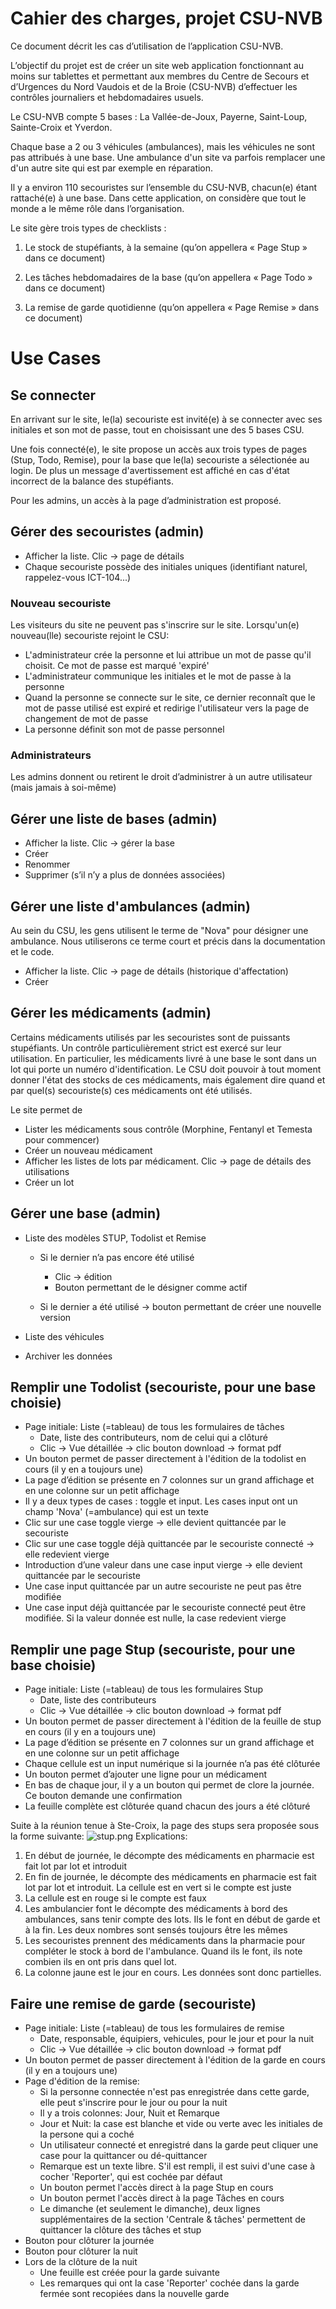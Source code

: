 # Cahier des charges, projet CSU-NVB

Ce document décrit les cas d’utilisation de l’application CSU-NVB.

L’objectif du projet est de créer un site web application fonctionnant au moins sur tablettes et permettant aux membres du Centre de Secours et d’Urgences du Nord Vaudois et de la Broie (CSU-NVB) d’effectuer les contrôles journaliers et hebdomadaires usuels.

Le CSU-NVB compte 5 bases : La Vallée-de-Joux, Payerne, Saint-Loup, Sainte-Croix et Yverdon.

Chaque base a 2 ou 3 véhicules (ambulances), mais les véhicules ne sont pas attribués à une base. Une ambulance d'un site va parfois remplacer une d'un autre site qui est par exemple en réparation.

Il y a environ 110 secouristes sur l’ensemble du CSU-NVB, chacun(e) étant rattaché(e) à une base. Dans cette application, on considère que tout le monde a le même rôle dans l’organisation.

Le site gère trois types de checklists :

1.	Le stock de stupéfiants, à la semaine (qu’on appellera « Page Stup » dans ce document)

2.	Les tâches hebdomadaires de la base (qu’on appellera « Page Todo » dans ce document)

3.	La remise de garde quotidienne (qu’on appellera « Page Remise » dans ce document)

# Use Cases

## Se connecter

En arrivant sur le site, le(la) secouriste est invité(e) à se connecter avec ses initiales et son mot de passe, tout en choisissant une des 5 bases CSU.

Une fois connecté(e), le site propose un accès aux trois types de pages (Stup, Todo, Remise), pour la base que le(la) secouriste a sélectionée au login. De plus un message d'avertissement est affiché en cas d'état incorrect de la balance des stupéfiants.

Pour les admins, un accès à la page d’administration est proposé.

## Gérer des secouristes (admin)
- Afficher la liste. Clic -> page de détails
- Chaque secouriste possède des initiales uniques (identifiant naturel, rappelez-vous ICT-104...)

### Nouveau secouriste
Les visiteurs du site ne peuvent pas s'inscrire sur le site. Lorsqu'un(e) nouveau(lle) secouriste rejoint le CSU:

- L'administrateur crée la personne et lui attribue un mot de passe qu'il choisit. Ce mot de passe est marqué 'expiré'
- L'administrateur communique les initiales et le mot de passe à la personne
- Quand la personne se connecte sur le site, ce dernier reconnaît que le mot de passe utilisé est expiré et redirige l'utilisateur vers la page de changement de mot de passe
- La personne définit son mot de passe personnel

### Administrateurs
Les admins donnent ou retirent le droit d’administrer à un autre utilisateur (mais jamais à soi-même)

## Gérer une liste de bases (admin)
- Afficher la liste. Clic -> gérer la base
- Créer
- Renommer
- Supprimer (s’il n’y a plus de données associées)

## Gérer une liste d'ambulances (admin)

Au sein du CSU, les gens utilisent le terme de "Nova" pour désigner une ambulance. Nous utiliserons ce terme court et précis dans la documentation et le code.

- Afficher la liste. Clic -> page de détails (historique d'affectation)
- Créer

## Gérer les médicaments (admin)

Certains médicaments utilisés par les secouristes sont de puissants stupéfiants. Un contrôle particulièrement strict est exercé sur leur utilisation.
En particulier, les médicaments livré à une base le sont dans un lot qui porte un numéro d'identification. Le CSU doit pouvoir à tout moment donner l'état des stocks de ces médicaments, mais également dire quand et par quel(s) secouriste(s) ces médicaments ont été utilisés.

Le site permet de
- Lister les médicaments sous contrôle (Morphine, Fentanyl et Temesta pour commencer)
- Créer un nouveau médicament
- Afficher les listes de lots par médicament. Clic -> page de détails des utilisations
- Créer un lot

## Gérer une base (admin)

- Liste des modèles STUP, Todolist et Remise

  - Si le dernier n’a pas encore été utilisé

     - Clic -> édition
     - Bouton permettant de le désigner comme actif
  
  - Si le dernier a été utilisé -> bouton permettant de créer une nouvelle version
- Liste des véhicules
- Archiver les données

## Remplir une Todolist (secouriste, pour une base choisie)
- Page initiale: Liste (=tableau) de tous les formulaires de tâches
  - Date, liste des contributeurs, nom de celui qui a clôturé
  - Clic -> Vue détaillée -> clic bouton download -> format pdf
- Un bouton permet de passer directement à l'édition de la todolist en cours (il y en a toujours une)
- La page d’édition se présente en 7 colonnes sur un grand affichage et en une colonne sur un petit affichage
- Il y a deux types de cases : toggle et input. Les cases input ont un champ 'Nova' (=ambulance) qui est un texte
- Clic sur une case toggle vierge -> elle devient quittancée par le secouriste
- Clic sur une case toggle déjà quittancée par le secouriste connecté -> elle redevient vierge
- Introduction d’une valeur dans une case input vierge -> elle devient quittancée par le secouriste
- Une case input quittancée par un autre secouriste ne peut pas être modifiée
- Une case input déjà quittancée par le secouriste connecté peut être modifiée. Si la valeur donnée est nulle, la case redevient vierge

## Remplir une page Stup (secouriste, pour une base choisie)
- Page initiale: Liste (=tableau) de tous les formulaires Stup
  - Date, liste des contributeurs
  - Clic -> Vue détaillée -> clic bouton download -> format pdf
- Un bouton permet de passer directement à l'édition de la feuille de stup en cours (il y en a toujours une)
- La page d’édition se présente en 7 colonnes sur un grand affichage et en une colonne sur un petit affichage
- Chaque cellule est un input numérique si la journée n’a pas été clôturée
- Un bouton permet d’ajouter une ligne pour un médicament 
- En bas de chaque jour, il y a un bouton qui permet de clore la journée. Ce bouton demande une confirmation
- La feuille complète est clôturée quand chacun des jours a été clôturé

Suite à la réunion tenue à Ste-Croix, la page des stups sera proposée sous la forme suivante:
![stup.png](stup.png)
Explications:

1. En début de journée, le décompte des médicaments en pharmacie est fait lot par lot et introduit
2. En fin de journée, le décompte des médicaments en pharmacie est fait lot par lot et introduit. La cellule est en vert si le compte est juste
3. La cellule est en rouge si le compte est faux
4. Les ambulancier font le décompte des médicaments à bord des ambulances, sans tenir compte des lots. Ils le font en début de garde et à la fin. Les deux nombres sont sensés toujours être les mêmes
5. Les secouristes prennent des médicaments dans la pharmacie pour compléter le stock à bord de l'ambulance. Quand ils le font, ils note combien ils en ont pris dans quel lot.
6. La colonne jaune est le jour en cours. Les données sont donc partielles.

## Faire une remise de garde (secouriste)
- Page initiale: Liste (=tableau) de tous les formulaires de remise
  - Date, responsable, équipiers, vehicules, pour le jour et pour la nuit
  - Clic -> Vue détaillée -> clic bouton download -> format pdf
- Un bouton permet de passer directement à l'édition de la garde en cours (il y en a toujours une)
- Page d'édition de la remise:
  - Si la personne connectée n'est pas enregistrée dans cette garde, elle peut s'inscrire pour le jour ou pour la nuit
  - Il y a trois colonnes: Jour, Nuit et Remarque
  - Jour et Nuit: la case est blanche et vide ou verte avec les initiales de la persone qui a coché
  - Un utilisateur connecté et enregistré dans la garde peut cliquer une case pour la quittancer ou dé-quittancer
  - Remarque est un texte libre. S'il est rempli, il est suivi d'une case à cocher 'Reporter', qui est cochée par défaut
  - Un bouton permet l'accès direct à la page Stup en cours
  - Un bouton permet l'accès direct à la page Tâches en cours
  - Le dimanche (et seulement le dimanche), deux lignes supplémentaires de la section 'Centrale & tâches' permettent de quittancer la clôture des tâches et stup
- Bouton pour clôturer la journée
- Bouton pour clôturer la nuit
- Lors de la clôture de la nuit
  - Une feuille est créée pour la garde suivante
  - Les remarques qui ont la case 'Reporter' cochée dans la garde fermée sont recopiées dans la nouvelle garde

